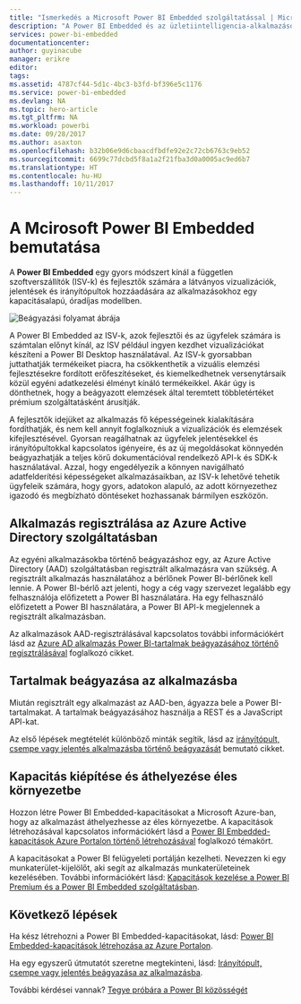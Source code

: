 ```yaml
---
title: "Ismerkedés a Microsoft Power BI Embedded szolgáltatással | Microsoft Docs"
description: "A Power BI Embedded és az üzletiintelligencia-alkalmazások"
services: power-bi-embedded
documentationcenter: 
author: guyinacube
manager: erikre
editor: 
tags: 
ms.assetid: 4787cf44-5d1c-4bc3-b3fd-bf396e5c1176
ms.service: power-bi-embedded
ms.devlang: NA
ms.topic: hero-article
ms.tgt_pltfrm: NA
ms.workload: powerbi
ms.date: 09/28/2017
ms.author: asaxton
ms.openlocfilehash: b32b06e9d6cbaacdfbdfe92e2c72cb6763c9eb52
ms.sourcegitcommit: 6699c77dcbd5f8a1a2f21fba3d0a0005ac9ed6b7
ms.translationtype: HT
ms.contentlocale: hu-HU
ms.lasthandoff: 10/11/2017
---
```

# <a name="get-started-with-microsoft-power-bi-embedded"></a>A Mcirosoft Power BI Embedded bemutatása

A **Power BI Embedded** egy gyors módszert kínál a független szoftverszállítók (ISV-k) és fejlesztők számára a látványos vizualizációk, jelentések és irányítópultok hozzáadására az alkalmazásokhoz egy kapacitásalapú, óradíjas modellben.

![Beágyazási folyamat ábrája](media/get-started/introduction.png)

A Power BI Embedded az ISV-k, azok fejlesztői és az ügyfelek számára is számtalan előnyt kínál, az ISV például ingyen kezdhet vizualizációkat készíteni a Power BI Desktop használatával. Az ISV-k gyorsabban juttathatják termékeiket piacra, ha csökkenthetik a vizuális elemzési fejlesztésekre fordított erőfeszítéseket, és kiemelkedhetnek versenytársaik közül egyéni adatkezelési élményt kínáló termékeikkel. Akár úgy is dönthetnek, hogy a beágyazott elemzések által teremtett többletértéket prémium szolgáltatásként árusítják.

A fejlesztők idejüket az alkalmazás fő képességeinek kialakítására fordíthatják, és nem kell annyit foglalkozniuk a vizualizációk és elemzések kifejlesztésével. Gyorsan reagálhatnak az ügyfelek jelentésekkel és irányítópultokkal kapcsolatos igényeire, és az új megoldásokat könnyedén beágyazhatják a teljes körű dokumentációval rendelkező API-k és SDK-k használatával. Azzal, hogy engedélyezik a könnyen navigálható adatfelderítési képességeket alkalmazásaikban, az ISV-k lehetővé tehetik ügyfeleik számára, hogy gyors, adatokon alapuló, az adott környezethez igazodó és megbízható döntéseket hozhassanak bármilyen eszközön.

## <a name="register-an-application-within-azure-active-directory"></a>Alkalmazás regisztrálása az Azure Active Directory szolgáltatásban

Az egyéni alkalmazásokba történő beágyazáshoz egy, az Azure Active Directory (AAD) szolgáltatásban regisztrált alkalmazásra van szükség. A regisztrált alkalmazás használatához a bérlőnek Power BI-bérlőnek kell lennie. A Power BI-bérlő azt jelenti, hogy a cég vagy szervezet legalább egy felhasználója előfizetett a Power BI használatára. Ha egy felhasználó előfizetett a Power BI használatára, a Power BI API-k megjelennek a regisztrált alkalmazásban.

Az alkalmazások AAD-regisztrálásával kapcsolatos további információkért lásd az [Azure AD alkalmazás Power BI-tartalmak beágyazásához történő regisztrálásával](https://powerbi.microsoft.com/documentation/powerbi-developer-register-app/) foglalkozó cikket.

## <a name="embed-content-in-your-application"></a>Tartalmak beágyazása az alkalmazásba

Miután regisztrált egy alkalmazást az AAD-ben, ágyazza bele a Power BI-tartalmakat. A tartalmak beágyazásához használja a REST és a JavaScript API-kat.

Az első lépések megtételét különböző minták segítik, lásd az [irányítópult, csempe vagy jelentés alkalmazásba történő beágyazását](https://powerbi.microsoft.com/documentation/powerbi-developer-embed-sample-app-owns-data/) bemutató cikket.

## <a name="get-capacity-and-move-to-production"></a>Kapacitás kiépítése és áthelyezése éles környezetbe

Hozzon létre Power BI Embedded-kapacitásokat a Microsoft Azure-ban, hogy az alkalmazást áthelyezhesse az éles környezetbe. A kapacitások létrehozásával kapcsolatos információkért lásd a [Power BI Embedded-kapacitások Azure Portalon történő létrehozásával](create-capacity.md) foglalkozó témakört.

A kapacitásokat a Power BI felügyeleti portálján kezelheti. Nevezzen ki egy munkaterület-kijelölőt, aki segít az alkalmazás munkaterületeinek kezelésében. További információkért lásd: [Kapacitások kezelése a Power BI Premium és a Power BI Embedded szolgáltatásban](https://powerbi.microsoft.com/documentation/powerbi-admin-premium-manage/).

## <a name="next-steps"></a>Következő lépések

Ha kész létrehozni a Power BI Embedded-kapacitásokat, lásd: [Power BI Embedded-kapacitások létrehozása az Azure Portalon](create-capacity.md).

Ha egy egyszerű útmutatót szeretne megtekinteni, lásd: [Irányítópult, csempe vagy jelentés beágyazása az alkalmazásba](https://powerbi.microsoft.com/documentation/powerbi-developer-embed-sample-app-owns-data/).

További kérdései vannak? [Tegye próbára a Power BI közösségét](http://community.powerbi.com/)